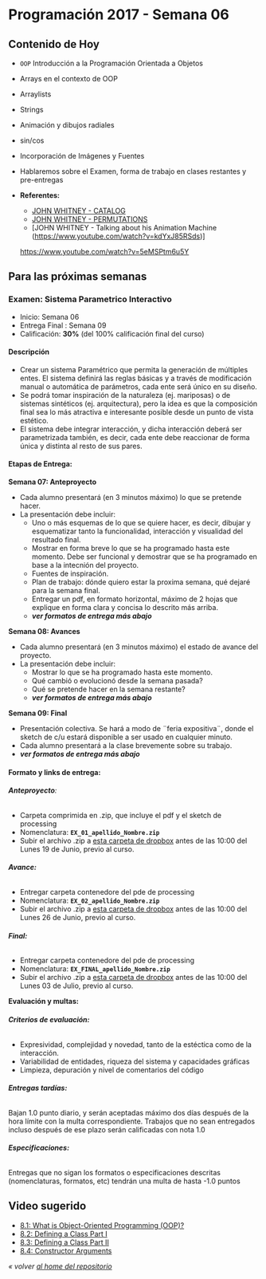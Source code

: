 # Programación 2017 - Semana 06
## Contenido de Hoy
* `OOP` Introducción a la Programación Orientada a Objetos
* Arrays en el contexto de OOP

* Arraylists
* Strings

* Animación y dibujos radiales
* sin/cos
* Incorporación de Imágenes y Fuentes
* Hablaremos sobre el Examen, forma de trabajo en clases restantes y pre-entregas

* **Referentes:**
  * [JOHN WHITNEY - CATALOG](https://www.youtube.com/watch?v=TbV7loKp69s)
  * [JOHN WHITNEY - PERMUTATIONS ](https://www.youtube.com/watch?v=kdYxJ85RSds)
  * [JOHN WHITNEY - Talking about his Animation Machine (https://www.youtube.com/watch?v=kdYxJ85RSds)]


  https://www.youtube.com/watch?v=5eMSPtm6u5Y


## Para las próximas semanas
### Examen: Sistema Parametrico Interactivo
* Inicio: Semana 06
* Entrega Final : Semana 09
* Calificación: **30%** (del 100% calificación final del curso)

#### Descripción
* Crear un sistema Paramétrico que permita la generación de múltiples entes. El sistema definirá las reglas básicas y a través de modificación manual o automática de parámetros, cada ente será único en su diseño.
* Se podrá tomar inspiración de la naturaleza (ej. mariposas) o de sistemas sintéticos (ej. arquitectura), pero la idea es que la composición final sea lo más atractiva e interesante posible desde un punto de vista estético.
* El sistema debe integrar interacción, y dicha interacción deberá ser parametrizada también, es decir, cada ente debe reaccionar de forma única y distinta al resto de sus pares.

#### Etapas de Entrega:
**Semana 07: Anteproyecto**
- Cada alumno presentará (en 3 minutos máximo) lo que se pretende hacer.
- La presentación debe incluir:
  - Uno o más esquemas de lo que se quiere hacer, es decir, dibujar y esquematizar tanto la funcionalidad, interacción y visualidad del resultado final.
  - Mostrar en forma breve lo que se ha programado hasta este momento. Debe ser funcional y demostrar que se ha programado en base a la intecnión del proyecto.
  - Fuentes de inspiración.
  - Plan de trabajo: dónde quiero estar la proxima semana, qué dejaré para la semana final.
  - Entregar un pdf, en formato horizontal, máximo de 2 hojas que explique en forma clara y concisa lo descrito más arriba.
  - ***ver formatos de entrega más abajo***

**Semana 08: Avances**
- Cada alumno presentará (en 3 minutos máximo) el estado de avance del proyecto.
- La presentación debe incluir:
  - Mostrar lo que se ha programado hasta este momento.
  - Qué cambió o evolucionó desde la semana pasada?
  - Qué se pretende hacer en la semana restante?
  - ***ver formatos de entrega más abajo***

**Semana 09: Final**
- Presentación colectiva. Se hará a modo de ¨feria expositiva¨, donde el sketch de c/u estará disponible a ser usado en cualquier minuto.
- Cada alumno presentará a la clase brevemente sobre su trabajo.
- ***ver formatos de entrega más abajo***

#### **Formato y links de entrega:**

###### **Anteproyecto**:
- Carpeta comprimida en .zip, que incluye el pdf y el sketch de processing
- Nomenclatura: **`EX_01_apellido_Nombre.zip`**
- Subir el archivo .zip a [esta carpeta de dropbox](https://www.dropbox.com/request/QvioF5oOEP2LYxYT93hw) antes de las 10:00 del Lunes 19 de Junio, previo al curso.

###### **Avance:**
- Entregar carpeta contenedore del pde de processing
- Nomenclatura: **`EX_02_apellido_Nombre.zip`**
- Subir el archivo .zip a [esta carpeta de dropbox](https://www.dropbox.com/request/vY6GLqcAtUnFjWs9oBvN) antes de las 10:00 del Lunes 26 de Junio, previo al curso.

###### **Final:**
- Entregar carpeta contenedore del pde de processing
- Nomenclatura: **`EX_FINAL_apellido_Nombre.zip`**
- Subir el archivo .zip a [esta carpeta de dropbox](https://www.dropbox.com/request/e9ZocRr3XCBKwGZdnkaY) antes de las 10:00 del Lunes 03 de Julio, previo al curso.


**Evaluación y multas:**
###### **Criterios de evaluación:**
  * Expresividad, complejidad y novedad, tanto de la estéctica como de la interacción.
  * Variabilidad de entidades, riqueza del sistema y capacidades gráficas
  * Limpieza, depuración y nivel de comentarios del código
###### **Entregas tardías:**
Bajan 1.0 punto diario, y serán aceptadas máximo dos días después de la hora límite con la multa correspondiente. Trabajos que no sean entregados incluso después de ese plazo serán calificadas con nota 1.0
###### **Especificaciones:**
Entregas que no sigan los formatos o especificaciones descritas (nomenclaturas, formatos, etc) tendrán una multa de hasta -1.0 puntos




## Video sugerido
* [8.1: What is Object-Oriented Programming (OOP)?](https://www.youtube.com/watch?v=YcbcfkLzgvs)
* [8.2: Defining a Class Part I](https://www.youtube.com/watch?v=lmgcMPRa1qw)
* [8.3: Defining a Class Part II](https://www.youtube.com/watch?v=XwfOVFelLoo)
* [8.4: Constructor Arguments](https://www.youtube.com/watch?v=NrwaKOsplZk)


*« volver [al home del repositorio](https://github.com/Franzel/UDD_Programacion_2017_1sem)*
